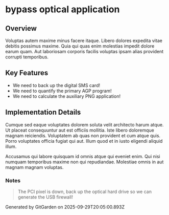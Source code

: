 # bypass optical application

## Overview
Voluptas autem maxime minus facere itaque. Libero dolores expedita vitae debitis possimus maxime. Quia qui quas enim molestias impedit dolore earum quam. Aut laboriosam corporis facilis voluptas ipsam alias provident corrupti temporibus.

## Key Features
- We need to back up the digital SMS card!
- We need to quantify the primary AGP program!
- We need to calculate the auxiliary PNG application!

## Implementation Details
Cumque sed eaque voluptates dolorem soluta velit architecto harum atque. Ut placeat consequuntur aut est officiis mollitia. Iste libero doloremque magnam reiciendis. Voluptatem ab quas non provident et cum atque quis. Porro voluptates officia fugiat qui aut. Illum quod et in iusto eligendi aliquid illum.
 Accusamus qui labore quisquam id omnis atque qui eveniet enim. Qui nisi numquam temporibus maxime non qui repudiandae. Molestiae omnis in aut magnam magnam voluptas.

### Notes
> The PCI pixel is down, back up the optical hard drive so we can generate the USB firewall!

Generated by GitGarden on 2025-09-29T20:05:00.893Z